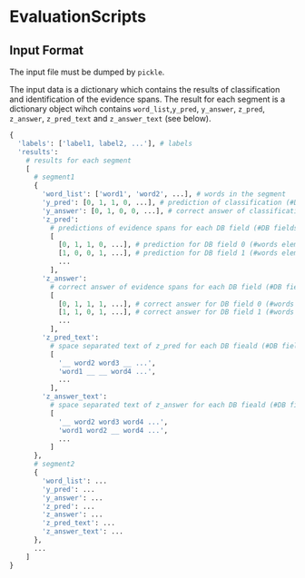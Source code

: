 # EvaluationScripts
## Input Format
The input file must be dumped by `pickle`.

The input data is a dictionary which contains the results of classification and identification of the evidence spans.
The result for each segment is a dictionary object wihch contains `word_list`,`y_pred`, `y_answer`, `z_pred`, `z_answer`, `z_pred_text` and `z_answer_text` (see below).

```python
{
  'labels': ['label1, label2, ...'], # labels 
  'results':
    # results for each segment
    [
      # segment1
      {
        'word_list': ['word1', 'word2', ...], # words in the segment
        'y_pred': [0, 1, 1, 0, ...], # prediction of classification (#DB fields elements)
        'y_answer': [0, 1, 0, 0, ...], # correct answer of classification (#DB fields elements)
        'z_pred':
          # predictions of evidence spans for each DB field (#DB fields elements)
          [
            [0, 1, 1, 0, ...], # prediction for DB field 0 (#words elements)
            [1, 0, 0, 1, ...], # prediction for DB field 1 (#words elements)
            ...
          ],
        'z_answer':
          # correct answer of evidence spans for each DB field (#DB fields elements)
          [
            [0, 1, 1, 1, ...], # correct answer for DB field 0 (#words elements)
            [1, 1, 0, 1, ...], # correct answer for DB field 1 (#words elements)
            ...
          ],
        'z_pred_text':
          # space separated text of z_pred for each DB fieald (#DB fields elements)
          [
            '__ word2 word3 __ ...',
            'word1 __ __ word4 ...',
            ...
          ],
        'z_answer_text':
          # space separated text of z_answer for each DB fieald (#DB fields elements)
          [
            '__ word2 word3 word4 ...',
            'word1 word2 __ word4 ...',
            ...
          ]
      },
      # segment2
      {
        'word_list': ...
        'y_pred': ...
        'y_answer': ...
        'z_pred': ...
        'z_answer': ...
        'z_pred_text': ...
        'z_answer_text': ...
      },
      ...
    ]
}
```
